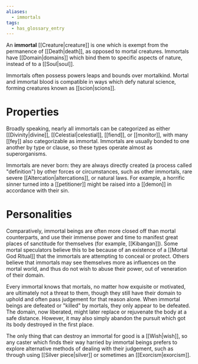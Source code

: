 ```yaml
---
aliases:
  - immortals
tags:
  - has_glossary_entry
---
```


An **immortal** [[Creature|creature]] is one which is exempt from the permanence of [[Death|death]], as opposed to mortal creatures. Immortals have [[Domain|domains]] which bind them to specific aspects of nature, instead of to a [[Soul|soul]].

Immortals often possess powers leaps and bounds over mortalkind. Mortal and immortal blood is compatible in ways which defy natural science, forming creatures known as [[scion|scions]]. 

# Properties
Broadly speaking, nearly all immortals can be categorized as either [[Divinity|divine]], [[Celestial|celestial]], [[fiend]], or [[monitor]], with many [[fey]] also categorizable as immortal. Immortals are usually bonded to one another by type or clause, so these types operate almost as superorganisms. 

Immortals are never born: they are always directly created (a process called "definition") by other forces or circumstances, such as other immortals, rare severe [[Altercation|altercations]], or natural laws. For example, a horrific sinner turned into a [[petitioner]] might be raised into a [[demon]] in accordance with their sin. 

# Personalities
Comparatively, immortal beings are often more closed off than mortal counterparts, and use their immense power and time to manifest great places of sanctitude for themselves (for example, [[Kibangan]]). Some mortal speculators believe this to be because of an existence of a [[Mortal God Ritual]] that the immortals are attempting to conceal or protect. Others believe that immortals may see themselves more as influences on the mortal world, and thus do not wish to abuse their power, out of veneration of their domain.

Every immortal knows that mortals, no matter how exquisite or motivated, are ultimately not a threat to them, though they still have their domain to uphold and often pass judgement for that reason alone. When immortal beings are defeated or "killed" by mortals, they only appear to be defeated. The domain, now liberated, might later replace or rejuvenate the body at a safe distance. However, it may also simply abandon the pursuit which got its body destroyed in the first place.

The only thing that can destroy an immortal for good is a [[Wish|wish]], so any caster which finds their way harried by immortal beings prefers to explore alternative methods of dealing with their judgement, such as through using [[Silver piece|silver]] or sometimes an [[Exorcism|exorcism]].

